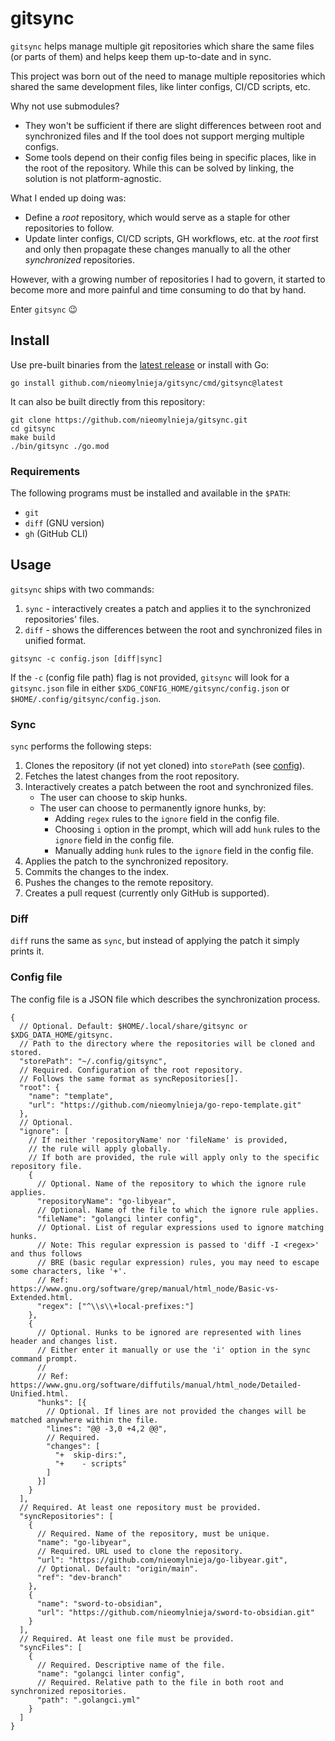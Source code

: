# gitsync

`gitsync` helps manage multiple git repositories which share the same files
(or parts of them) and helps keep them up-to-date and in sync.

This project was born out of the need to manage multiple repositories which
shared the same development files, like linter configs, CI/CD scripts, etc.

Why not use submodules?

- They won't be sufficient if there are slight differences between root and
  synchronized files and If the tool does not support merging multiple
  configs.
- Some tools depend on their config files being in specific places,
  like in the root of the repository.
  While this can be solved by linking, the solution is not platform-agnostic.

What I ended up doing was:

- Define a _root_ repository, which would serve as a staple for other
  repositories to follow.
- Update linter configs, CI/CD scripts, GH workflows, etc. at the _root_
  first and only then propagate these changes manually to all the other
  _synchronized_ repositories.

However, with a growing number of repositories I had to govern, it started
to become more and more painful and time consuming to do that by hand.

Enter `gitsync` 😉

## Install

Use pre-built binaries from
the [latest release](https://github.com/nieomylnieja/gitsync/releases/latest)
or install
with Go:

```shell
go install github.com/nieomylnieja/gitsync/cmd/gitsync@latest
```

It can also be built directly from this repository:

```shell
git clone https://github.com/nieomylnieja/gitsync.git
cd gitsync
make build
./bin/gitsync ./go.mod
```

### Requirements

The following programs must be installed and available in the `$PATH`:

- `git`
- `diff` (GNU version)
- `gh` (GitHub CLI)

## Usage

`gitsync` ships with two commands:

1. `sync` - interactively creates a patch and applies it to the synchronized
   repositories' files.
2. `diff` - shows the differences between the root and synchronized files in
   unified format.

```shell
gitsync -c config.json [diff|sync]
```

If the `-c` (config file path) flag is not provided,
`gitsync` will look for a `gitsync.json` file in either
`$XDG_CONFIG_HOME/gitsync/config.json` or
`$HOME/.config/gitsync/config.json`.

### Sync

`sync` performs the following steps:

1. Clones the repository (if not yet cloned) into `storePath`
   (see [config](#config-file)).
2. Fetches the latest changes from the root repository.
3. Interactively creates a patch between the root and synchronized files.
    - The user can choose to skip hunks.
    - The user can choose to permanently ignore hunks, by:
        - Adding `regex` rules to the `ignore` field in the config file.
        - Choosing `i` option in the prompt, which will add `hunk` rules to the
          `ignore` field in the config file.
        - Manually adding `hunk` rules to the `ignore` field in the config file.
4. Applies the patch to the synchronized repository.
5. Commits the changes to the index.
6. Pushes the changes to the remote repository.
7. Creates a pull request (currently only GitHub is supported).

### Diff

`diff` runs the same as `sync`, but instead of applying the patch it simply
prints it.

### Config file

The config file is a JSON file which describes the synchronization process.

```json5
{
  // Optional. Default: $HOME/.local/share/gitsync or $XDG_DATA_HOME/gitsync.
  // Path to the directory where the repositories will be cloned and stored.
  "storePath": "~/.config/gitsync",
  // Required. Configuration of the root repository.
  // Follows the same format as syncRepositories[].
  "root": {
    "name": "template",
    "url": "https://github.com/nieomylnieja/go-repo-template.git"
  },
  // Optional.
  "ignore": [
    // If neither 'repositoryName' nor 'fileName' is provided,
    // the rule will apply globally.
    // If both are provided, the rule will apply only to the specific repository file.
    {
      // Optional. Name of the repository to which the ignore rule applies.
      "repositoryName": "go-libyear",
      // Optional. Name of the file to which the ignore rule applies.
      "fileName": "golangci linter config",
      // Optional. List of regular expressions used to ignore matching hunks.
      // Note: This regular expression is passed to 'diff -I <regex>' and thus follows
      // BRE (basic regular expression) rules, you may need to escape some characters, like '+'.
      // Ref: https://www.gnu.org/software/grep/manual/html_node/Basic-vs-Extended.html.
      "regex": ["^\\s\\+local-prefixes:"]
    },
    {
      // Optional. Hunks to be ignored are represented with lines header and changes list.
      // Either enter it manually or use the 'i' option in the sync command prompt.
      //
      // Ref: https://www.gnu.org/software/diffutils/manual/html_node/Detailed-Unified.html.
      "hunks": [{
        // Optional. If lines are not provided the changes will be matched anywhere within the file.
        "lines": "@@ -3,0 +4,2 @@",
        // Required.
        "changes": [
          "+  skip-dirs:",
          "+    - scripts"
        ]
      }]
    }
  ],
  // Required. At least one repository must be provided.
  "syncRepositories": [
    {
      // Required. Name of the repository, must be unique.
      "name": "go-libyear",
      // Required. URL used to clone the repository.
      "url": "https://github.com/nieomylnieja/go-libyear.git",
      // Optional. Default: "origin/main".
      "ref": "dev-branch"
    },
    {
      "name": "sword-to-obsidian",
      "url": "https://github.com/nieomylnieja/sword-to-obsidian.git"
    }
  ],
  // Required. At least one file must be provided.
  "syncFiles": [
    {
      // Required. Descriptive name of the file.
      "name": "golangci linter config",
      // Required. Relative path to the file in both root and synchronized repositories.
      "path": ".golangci.yml"
    }
  ]
}
```
